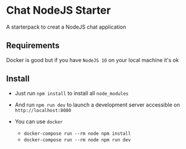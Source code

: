# Chat NodeJS Starter

A starterpack to creat a NodeJS chat application

## Requirements

Docker is good but if you have `NodeJS 10` on your local machine it's ok

## Install

- Just run `npm install` to install all `node_modules`

- And run `npm run dev` to launch a development server accessible on `http://localhost:8080`

- You can use `docker`
  - `docker-compose run --rm node npm install`
  - `docker-compose run --rm node npm run dev`